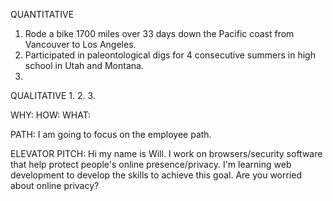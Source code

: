QUANTITATIVE
1. Rode a bike 1700 miles over 33 days down the Pacific coast from Vancouver to Los Angeles. 
2. Participated in paleontological digs for 4 consecutive summers in high school in Utah and Montana.
3.

QUALITATIVE
1.
2.
3.

WHY:
HOW:
WHAT:

PATH:
I am going to focus on the employee path.

ELEVATOR PITCH:  Hi my name is Will.  I work on browsers/security software that help protect people's online presence/privacy.  I'm learning web development to develop the skills to achieve this goal.  Are you worried about online privacy?